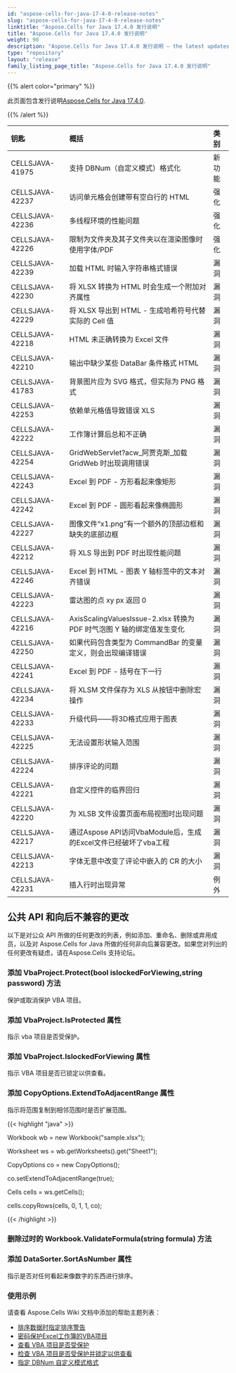 ```yaml
---
id: "aspose-cells-for-java-17-4-0-release-notes"
slug: "aspose-cells-for-java-17-4-0-release-notes"
linktitle: "Aspose.Cells for Java 17.4.0 发行说明"
title: "Aspose.Cells for Java 17.4.0 发行说明"
weight: 90
description: "Aspose.Cells for Java 17.4.0 发行说明 – the latest updates and fixes."
type: "repository"
layout: "release"
family_listing_page_title: "Aspose.Cells for Java 17.4.0 发行说明"
---
```

{{% alert color="primary" %}} 

此页面包含发行说明[Aspose.Cells for Java 17.4.0](https://releases.aspose.com/cells/java/new-releases/aspose.cells-for-java-17.4.0/).

{{% /alert %}} 

|**钥匙**|**概括**|**类别**|
|:- |:- |:- |
|CELLSJAVA-41975|支持 DBNum（自定义模式）格式化|新功能|
|CELLSJAVA-42237|访问单元格会创建带有空白行的 HTML|强化|
|CELLSJAVA-42236|多线程环境的性能问题|强化|
|CELLSJAVA-42226|限制为文件夹及其子文件夹以在渲染图像时使用字体/PDF|强化|
|CELLSJAVA-42239|加载 HTML 时输入字符串格式错误|漏洞|
|CELLSJAVA-42230|将 XLSX 转换为 HTML 时会生成一个附加对齐属性|漏洞|
|CELLSJAVA-42229|将 XLSX 导出到 HTML - 生成哈希符号代替实际的 Cell 值|漏洞|
|CELLSJAVA-42218|HTML 未正确转换为 Excel 文件|漏洞|
|CELLSJAVA-42210|输出中缺少某些 DataBar 条件格式 HTML|漏洞|
|CELLSJAVA-41783|背景图片应为 SVG 格式，但实际为 PNG 格式|漏洞|
|CELLSJAVA-42253|依赖单元格值导致错误 XLS|漏洞|
|CELLSJAVA-42222|工作簿计算后总和不正确|漏洞|
|CELLSJAVA-42254|GridWebServlet?acw_阿贾克斯_加载 GridWeb 时出现调用错误|漏洞|
|CELLSJAVA-42243|Excel 到 PDF - 方形看起来像矩形|漏洞|
|CELLSJAVA-42242|Excel 到 PDF - 圆形看起来像椭圆形|漏洞|
|CELLSJAVA-42227|图像文件“x1.png”有一个额外的顶部边框和缺失的底部边框|漏洞|
|CELLSJAVA-42212|将 XLS 导出到 PDF 时出现性能问题|漏洞|
|CELLSJAVA-42246|Excel 到 HTML - 图表 Y 轴标签中的文本对齐错误|漏洞|
|CELLSJAVA-42223|雷达图的点 xy px 返回 0|漏洞|
|CELLSJAVA-42216|AxisScalingValuesIssue-2.xlsx 转换为 PDF 时气泡图 Y 轴的绑定值发生变化|漏洞|
|CELLSJAVA-42250|如果代码包含类型为 CommandBar 的变量定义，则会出现编译错误|漏洞|
|CELLSJAVA-42241|Excel 到 PDF - 括号在下一行|漏洞|
|CELLSJAVA-42234|将 XLSM 文件保存为 XLS 从按钮中删除宏操作|漏洞|
|CELLSJAVA-42233|升级代码——将3D格式应用于图表|漏洞|
|CELLSJAVA-42225|无法设置形状输入范围|漏洞|
|CELLSJAVA-42224|排序评论的问题|漏洞|
|CELLSJAVA-42221|自定义控件的临界回归|漏洞|
|CELLSJAVA-42220|为 XLSB 文件设置页面布局视图时出现问题|漏洞|
|CELLSJAVA-42217|通过Aspose API访问VbaModule后，生成的Excel文件已经破坏了vba工程|漏洞|
|CELLSJAVA-42213|字体无意中改变了评论中嵌入的 CR 的大小|漏洞|
|CELLSJAVA-42231|插入行时出现异常|例外|
## **公共 API 和向后不兼容的更改**
以下是对公众 API 所做的任何更改的列表，例如添加、重命名、删除或弃用成员，以及对 Aspose.Cells for Java 所做的任何非向后兼容更改。如果您对列出的任何更改有疑虑，请在Aspose.Cells 支持论坛。
### **添加 VbaProject.Protect(bool islockedForViewing,string password) 方法**
保护或取消保护 VBA 项目。
### **添加 VbaProject.IsProtected 属性**
指示 vba 项目是否受保护。
### **添加 VbaProject.IslockedForViewing 属性**
指示 VBA 项目是否已锁定以供查看。
### **添加 CopyOptions.ExtendToAdjacentRange 属性**
指示将范围复制到相邻范围时是否扩展范围。

{{< highlight "java" >}}

 Workbook wb = new Workbook("sample.xlsx");

Worksheet ws = wb.getWorksheets().get("Sheet1");

CopyOptions co = new CopyOptions();

co.setExtendToAdjacentRange(true);

Cells cells = ws.getCells();

cells.copyRows(cells, 0, 1, 1, co);

{{< /highlight >}}
### **删除过时的 Workbook.ValidateFormula(string formula) 方法**
### **添加 DataSorter.SortAsNumber 属性**
指示是否对任何看起来像数字的东西进行排序。
### **使用示例**
请查看 Aspose.Cells Wiki 文档中添加的帮助主题列表：

- [排序数据时指定排序警告](https://docs.aspose.com/cells/zh/java/specifying-sort-warning-while-sorting-data/)
- [密码保护Excel工作簿的VBA项目](https://docs.aspose.com/cells/zh/java/password-protect-the-vba-project-of-excel-workbook/)
- [查看 VBA 项目是否受保护](https://docs.aspose.com/cells/zh/java/find-out-if-vba-project-is-protected/)
- [检查 VBA 项目是否受保护并锁定以供查看](https://docs.aspose.com/cells/zh/java/check-if-vba-project-is-protected-and-locked-for-viewing/)
- [指定 DBNum 自定义模式格式](https://docs.aspose.com/cells/zh/java/specifying-dbnum-custom-pattern-formatting/)
